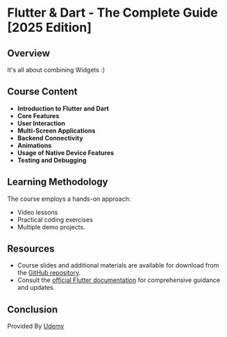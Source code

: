 # Flutter & Dart - The Complete Guide [2025 Edition]

## Overview

It's all about combining Widgets :)

## Course Content

- **Introduction to Flutter and Dart**
- **Core Features**
- **User Interaction**
- **Multi-Screen Applications**
- **Backend Connectivity**
- **Animations**
- **Usage of Native Device Features**
- **Testing and Debugging**

## Learning Methodology

The course employs a hands-on approach:
- Video lessons
- Practical coding exercises
- Multiple demo projects.

## Resources

- Course slides and additional materials are available for download from the [GitHub repository](https://github.com/academind/flutter-complete-guide-course-resources/tree/main/Slides).
- Consult the [official Flutter documentation](https://flutter.dev/docs) for comprehensive guidance and updates.

## Conclusion

Provided By [Udemy](https://www.udemy.com/course/learn-flutter-dart-to-build-ios-android-apps/)